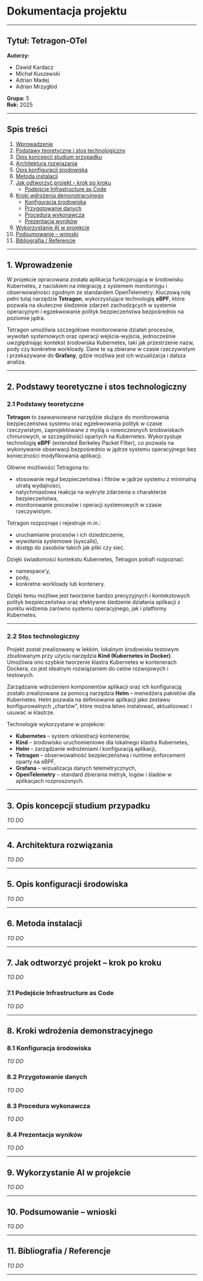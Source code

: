 # Dokumentacja projektu

---

## Tytuł: Tetragon-OTel

**Autorzy:**  
- Dawid Kardacz  
- Michał Kuszewski  
- Adrian Madej  
- Adrian Mrzygłód  

**Grupa:** 5  
**Rok:** 2025  

---

## Spis treści

1. [Wprowadzenie](#1-wprowadzenie)  
2. [Podstawy teoretyczne i stos technologiczny](#2-podstawy-teoretyczne-i-stos-technologiczny)  
3. [Opis koncepcji studium przypadku](#3-opis-koncepcji-studium-przypadku)  
4. [Architektura rozwiązania](#4-architektura-rozwiązania)  
5. [Opis konfiguracji środowiska](#5-opis-konfiguracji-środowiska)  
6. [Metoda instalacji](#6-metoda-instalacji)  
7. [Jak odtworzyć projekt – krok po kroku](#7-jak-odtworzyć-projekt--krok-po-kroku)  
   - [Podejście Infrastructure as Code](#71-podejście-infrastructure-as-code)  
8. [Kroki wdrożenia demonstracyjnego](#8-kroki-wdrożenia-demonstracyjnego)  
   - [Konfiguracja środowiska](#81-konfiguracja-środowiska)  
   - [Przygotowanie danych](#82-przygotowanie-danych)  
   - [Procedura wykonawcza](#83-procedura-wykonawcza)  
   - [Prezentacja wyników](#84-prezentacja-wyników)  
9. [Wykorzystanie AI w projekcie](#9-wykorzystanie-ai-w-projekcie)  
10. [Podsumowanie – wnioski](#10-podsumowanie--wnioski)  
11. [Bibliografia / Referencje](#11-bibliografia--referencje)  

---

## 1. Wprowadzenie

W projekcie opracowana została aplikacja funkcjonująca w środowisku Kubernetes, z naciskiem na integrację z systemem monitoringu i obserwowalności zgodnym ze standardem OpenTelemetry. Kluczową rolę pełni tutaj narzędzie **Tetragon**, wykorzystujące technologię **eBPF**, które pozwala na skuteczne śledzenie zdarzeń zachodzących w systemie operacyjnym i egzekwowanie polityk bezpieczeństwa bezpośrednio na poziomie jądra.

Tetragon umożliwia szczegółowe monitorowanie działań procesów, wywołań systemowych oraz operacji wejścia-wyjścia, jednocześnie uwzględniając kontekst środowiska Kubernetes, taki jak przestrzenie nazw, pody czy konkretne workloady. Dane te są zbierane w czasie rzeczywistym i przekazywane do **Grafany**, gdzie możliwa jest ich wizualizacja i dalsza analiza.

---

## 2. Podstawy teoretyczne i stos technologiczny

### 2.1 Podstawy teoretyczne

**Tetragon** to zaawansowane narzędzie służące do monitorowania bezpieczeństwa systemu oraz egzekwowania polityk w czasie rzeczywistym, zaprojektowane z myślą o nowoczesnych środowiskach chmurowych, w szczególności opartych na Kubernetes. Wykorzystuje technologię **eBPF** (extended Berkeley Packet Filter), co pozwala na wykonywanie obserwacji bezpośrednio w jądrze systemu operacyjnego bez konieczności modyfikowania aplikacji.

Główne możliwości Tetragona to:

- stosowanie reguł bezpieczeństwa i filtrów w jądrze systemu z minimalną utratą wydajności,
- natychmiastowa reakcja na wykryte zdarzenia o charakterze bezpieczeństwa,
- monitorowanie procesów i operacji systemowych w czasie rzeczywistym.

Tetragon rozpoznaje i rejestruje m.in.:

- uruchamianie procesów i ich dziedziczenie,
- wywołania systemowe (syscalls),
- dostęp do zasobów takich jak pliki czy sieć.

Dzięki świadomości kontekstu Kubernetes, Tetragon potrafi rozpoznać:

- namespace’y,
- pody,
- konkretne workloady lub kontenery.

Dzięki temu możliwe jest tworzenie bardzo precyzyjnych i kontekstowych polityk bezpieczeństwa oraz efektywne śledzenie działania aplikacji z punktu widzenia zarówno systemu operacyjnego, jak i platformy Kubernetes.

---

### 2.2 Stos technologiczny

Projekt został zrealizowany w lekkim, lokalnym środowisku testowym zbudowanym przy użyciu narzędzia **Kind (Kubernetes in Docker)**. Umożliwia ono szybkie tworzenie klastra Kubernetes w kontenerach Dockera, co jest idealnym rozwiązaniem do celów rozwojowych i testowych.

Zarządzanie wdrożeniem komponentów aplikacji oraz ich konfiguracją zostało zrealizowane za pomocą narzędzia **Helm** – menedżera pakietów dla Kubernetes. Helm pozwala na definiowanie aplikacji jako zestawu konfigurowalnych „chartów”, które można łatwo instalować, aktualizować i usuwać w klastrze.

Technologie wykorzystane w projekcie:

- **Kubernetes** – system orkiestracji kontenerów,
- **Kind** – środowisko uruchomieniowe dla lokalnego klastra Kubernetes,
- **Helm** – zarządzanie wdrożeniami i konfiguracją aplikacji,
- **Tetragon** – obserwowalność bezpieczeństwa i runtime enforcement oparty na eBPF,
- **Grafana** – wizualizacja danych telemetrycznych,
- **OpenTelemetry** – standard zbierania metryk, logów i śladów w aplikacjach rozproszonych.

---

## 3. Opis koncepcji studium przypadku

*TO DO*

---

## 4. Architektura rozwiązania

*TO DO*

---

## 5. Opis konfiguracji środowiska

*TO DO*

---

## 6. Metoda instalacji

*TO DO*

---

## 7. Jak odtworzyć projekt – krok po kroku

*TO DO*

### 7.1 Podejście Infrastructure as Code

*TO DO*

---

## 8. Kroki wdrożenia demonstracyjnego

### 8.1 Konfiguracja środowiska

*TO DO*

### 8.2 Przygotowanie danych

*TO DO*

### 8.3 Procedura wykonawcza

*TO DO*

### 8.4 Prezentacja wyników

*TO DO*

---

## 9. Wykorzystanie AI w projekcie

*TO DO*

---

## 10. Podsumowanie – wnioski

*TO DO*

---

## 11. Bibliografia / Referencje

*TO DO*

---

